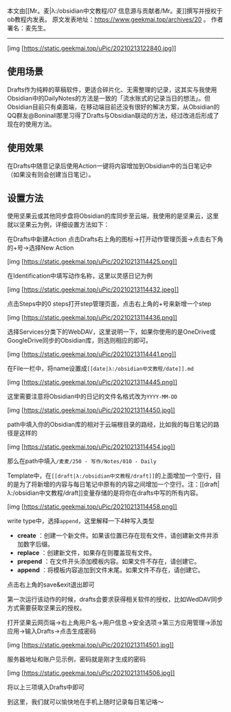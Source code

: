 本文由[[Mr。麦|λ:/obsidian中文教程/07 信息源与贡献者/Mr。麦]]撰写并授权于ob教程内发表。
原文发表地址：https://www.geekmai.top/archives/20 。
作者署名：麦先生。

---

[img [https://static.geekmai.top/uPic/20210213122840.jpg]]

## 使用场景
Drafts作为纯粹的草稿软件，更适合碎片化、无需整理的记录，这其实与我使用Obsidian中的DailyNotes的方法是一致的「流水账式的记录当日的想法」。但Obsidian目前只有桌面端，在移动端目前还没有很好的解决方案，从Obsidian的QQ群友@Boninall那里习得了Drafts与Obsidian联动的方法，经过改进后形成了现在的使用方法。

## 使用效果
在Drafts中随意记录后使用Action一键将内容增加到Obsidian中的当日笔记中（如果没有则会创建当日笔记）。

## 设置方法
使用坚果云或其他同步盘将Obsidian的库同步至云端，我使用的是坚果云，这里就以坚果云为例，详细设置方法如下：

在Drafts中新建Action
点击Drafts右上角的图标→打开动作管理页面→点击右下角的+号→选择New Action

[img [https://static.geekmai.top/uPic/20210213114425.png]]

在Identification中填写动作名称，这里以灵感日记为例

[img [https://static.geekmai.top/uPic/20210213114432.jpeg]]

点击Steps中的0 steps打开step管理页面，点击右上角的+号来新增一个step

[img [https://static.geekmai.top/uPic/20210213114436.png]]

选择Services分类下的WebDAV，这里说明一下，如果你使用的是OneDrive或GoogleDrive同步的Obsidian库，则选则相应的即可。

[img [https://static.geekmai.top/uPic/20210213114441.png]]

在File一栏中，将name设置成`[[date|λ:/obsidian中文教程/date]].md` 

[img [https://static.geekmai.top/uPic/20210213114445.png]]

这里需要注意将Obsidian中的日记的文件名格式改为`YYYY-MM-DD` 

[img [https://static.geekmai.top/uPic/20210213114450.jpg]]

path中填入你的Obsidian库的相对于云端根目录的路经，比如我的每日笔记的路径是这样的

[img [https://static.geekmai.top/uPic/20210213114454.jpg]]

那么在path中填入`/麦麦/250 - 写作/Notes/010 - Daily`

Template中，在`[[draft|λ:/obsidian中文教程/draft]]`的上面增加一个空行，目的是为了将新增的内容与每日笔记中原有的内容之间增加一个空行。注：[[draft|λ:/obsidian中文教程/draft]]变量存储的是将你在drafts中写的所有内容。

[img [https://static.geekmai.top/uPic/20210213114458.png]]

write type中，选择`append`，这里解释一下4种写入类型
- **create** ：创建一个新文件。如果该位置已存在现有文件，请创建新文件并添加数字后缀。
- **replace** ：创建新文件，如果存在则覆盖现有文件。
- **prepend** ：在文件开头添加模板内容。如果文件不存在，请创建它。
- **append** ：将模板内容追加到文件末尾。如果文件不存在，请创建它。

点击右上角的save&exit退出即可

第一次运行该动作的时候，drafts会要求获得相关软件的授权，比如WedDAV同步方式需要获取坚果云的授权。

打开坚果云网页端→右上角用户名→用户信息→安全选项→第三方应用管理→添加应用→输入Drafts→点击生成密码

[img [https://static.geekmai.top/uPic/20210213114501.jpg]]

服务器地址和账户见示例，密码就是刚才生成的密码

[img [https://static.geekmai.top/uPic/20210213114506.jpg]]

将以上三项填入Drafts中即可

到这里，我们就可以愉快地在手机上随时记录每日笔记咯～